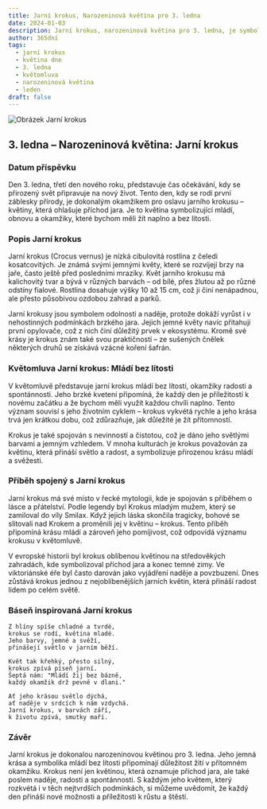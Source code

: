 ```yaml
---
title: Jarní krokus, Narozeninová květina pro 3. ledna
date: 2024-01-03
description: Jarní krokus, narozeninová květina pro 3. ledna, je symbolem Mládí bez lítosti. Objevte její jedinečný význam, fascinující příběhy a poezii, která oslavuje její krásu.
author: 365dní
tags:
  - jarní krokus
  - květina dne
  - 3. ledna
  - květomluva
  - narozeninová květina
  - leden
draft: false
---
```


![Obrázek Jarní krokus](https://cdn.pixabay.com/photo/2014/02/10/08/17/flowers-263278_640.jpg#center)


## 3. ledna – Narozeninová květina: Jarní krokus

### Datum příspěvku

Den 3. ledna, třetí den nového roku, představuje čas očekávání, kdy se přirozený svět připravuje na nový život. Tento den, kdy se rodí první záblesky přírody, je dokonalým okamžikem pro oslavu jarního krokusu – květiny, která ohlašuje příchod jara. Je to květina symbolizující mládí, obnovu a okamžiky, které bychom měli žít naplno a bez lítosti.

### Popis Jarní krokus

Jarní krokus (Crocus vernus) je nízká cibulovitá rostlina z čeledi kosatcovitých. Je známá svými jemnými květy, které se rozvíjejí brzy na jaře, často ještě před posledními mrazíky. Květ jarního krokusu má kalichovitý tvar a bývá v různých barvách – od bílé, přes žlutou až po různé odstíny fialové. Rostlina dosahuje výšky 10 až 15 cm, což ji činí nenápadnou, ale přesto působivou ozdobou zahrad a parků.

Jarní krokusy jsou symbolem odolnosti a naděje, protože dokáží vyrůst i v nehostinných podmínkách brzkého jara. Jejich jemné květy navíc přitahují první opylovače, což z nich činí důležitý prvek v ekosystému. Kromě své krásy je krokus znám také svou praktičností – ze sušených čnělek některých druhů se získává vzácné koření šafrán.

### Květomluva Jarní krokus: Mládí bez lítosti

V květomluvě představuje jarní krokus mládí bez lítosti, okamžiky radosti a spontánnosti. Jeho brzké kvetení připomíná, že každý den je příležitostí k novému začátku a že bychom měli využít každou chvíli naplno. Tento význam souvisí s jeho životním cyklem – krokus vykvétá rychle a jeho krása trvá jen krátkou dobu, což zdůrazňuje, jak důležité je žít přítomností.

Krokus je také spojován s nevinností a čistotou, což je dáno jeho světlými barvami a jemným vzhledem. V mnoha kulturách je krokus považován za květinu, která přináší světlo a radost, a symbolizuje přirozenou krásu mládí a svěžesti.

### Příběh spojený s Jarní krokus

Jarní krokus má své místo v řecké mytologii, kde je spojován s příběhem o lásce a přátelství. Podle legendy byl Krokus mladým mužem, který se zamiloval do víly Smilax. Když jejich láska skončila tragicky, bohové se slitovali nad Krokem a proměnili jej v květinu – krokus. Tento příběh připomíná krásu mládí a zároveň jeho pomíjivost, což odpovídá významu krokusu v květomluvě.

V evropské historii byl krokus oblíbenou květinou na středověkých zahradách, kde symbolizoval příchod jara a konec temné zimy. Ve viktoriánské éře byl často darován jako vyjádření naděje a povzbuzení. Dnes zůstává krokus jednou z nejoblíbenějších jarních květin, která přináší radost lidem po celém světě.

### Báseň inspirovaná Jarní krokus

```
Z hlíny spíše chladné a tvrdé,  
krokus se rodí, květina mladé.  
Jeho barvy, jemné a svěží,  
přinášejí světlo v jarním běží.  

Květ tak křehký, přesto silný,  
krokus zpívá píseň jarní.  
Šeptá nám: "Mládí žij bez bázně,  
každý okamžik drž pevně v dlani."  

Ať jeho krásou světlo dýchá,  
ať naděje v srdcích k nám vzdychá.  
Jarní krokus, v barvách září,  
k životu zpívá, smutky maří.  
```

### Závěr

Jarní krokus je dokonalou narozeninovou květinou pro 3. ledna. Jeho jemná krása a symbolika mládí bez lítosti připomínají důležitost žití v přítomném okamžiku. Krokus není jen květinou, která oznamuje příchod jara, ale také poslem naděje, radosti a spontánnosti. S každým jeho květem, který rozkvétá i v těch nejtvrdších podmínkách, si můžeme uvědomit, že každý den přináší nové možnosti a příležitosti k růstu a štěstí.
